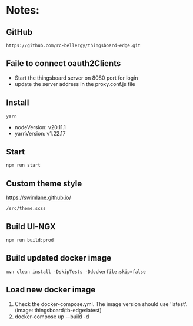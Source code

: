 # Notes:

## GitHub
    https://github.com/rc-bellergy/thingsboard-edge.git

## Faile to connect oauth2Clients
 - Start the thingsboard server on 8080 port for login
 - update the server address in the proxy.conf.js file

## Install
    yarn

- nodeVersion: v20.11.1
- yarnVersion: v1.22.17

## Start

    npm run start

## Custom theme style
https://swimlane.github.io/

    /src/theme.scss

## Build UI-NGX

    npm run build:prod

## Build updated docker image

    mvn clean install -DskipTests -Ddockerfile.skip=false

## Load new docker image

  1. Check the docker-compose.yml. The image version should use 'latest'. (image: thingsboard/tb-edge:latest)
  2. docker-compose up --build -d

